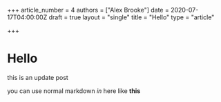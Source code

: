 +++
article_number = 4
authors = ["Alex Brooke"]
date = 2020-07-17T04:00:00Z
draft = true
layout = "single"
title = "Hello"
type = "article"

+++
# Hello

this is an update post

you can use normal markdown _in_ here like **this**